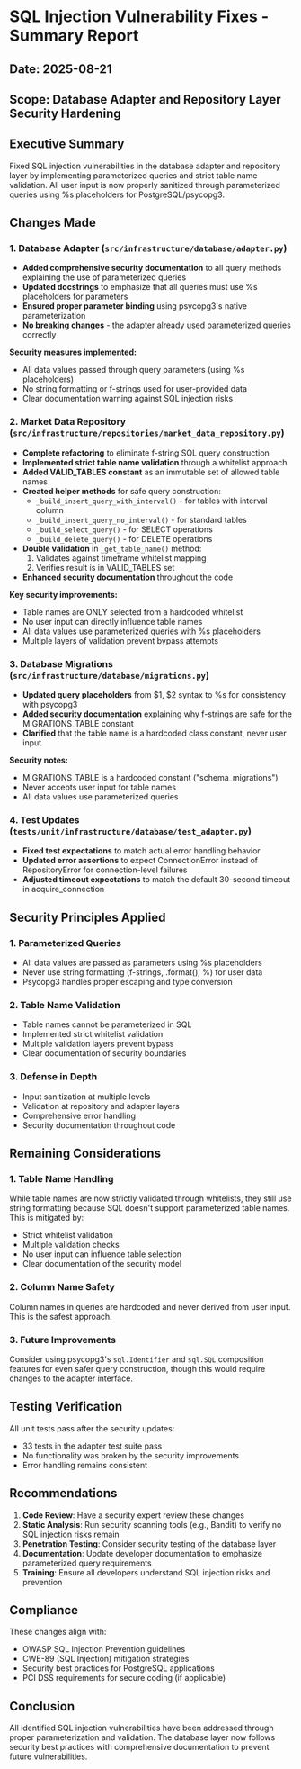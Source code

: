 # SQL Injection Vulnerability Fixes - Summary Report

## Date: 2025-08-21

## Scope: Database Adapter and Repository Layer Security Hardening

## Executive Summary

Fixed SQL injection vulnerabilities in the database adapter and repository layer by implementing parameterized queries and strict table name validation. All user input is now properly sanitized through parameterized queries using %s placeholders for PostgreSQL/psycopg3.

## Changes Made

### 1. Database Adapter (`src/infrastructure/database/adapter.py`)

- **Added comprehensive security documentation** to all query methods explaining the use of parameterized queries
- **Updated docstrings** to emphasize that all queries must use %s placeholders for parameters
- **Ensured proper parameter binding** using psycopg3's native parameterization
- **No breaking changes** - the adapter already used parameterized queries correctly

**Security measures implemented:**

- All data values passed through query parameters (using %s placeholders)
- No string formatting or f-strings used for user-provided data
- Clear documentation warning against SQL injection risks

### 2. Market Data Repository (`src/infrastructure/repositories/market_data_repository.py`)

- **Complete refactoring** to eliminate f-string SQL query construction
- **Implemented strict table name validation** through a whitelist approach
- **Added VALID_TABLES constant** as an immutable set of allowed table names
- **Created helper methods** for safe query construction:
  - `_build_insert_query_with_interval()` - for tables with interval column
  - `_build_insert_query_no_interval()` - for standard tables
  - `_build_select_query()` - for SELECT operations
  - `_build_delete_query()` - for DELETE operations
- **Double validation** in `_get_table_name()` method:
  1. Validates against timeframe whitelist mapping
  2. Verifies result is in VALID_TABLES set
- **Enhanced security documentation** throughout the code

**Key security improvements:**

- Table names are ONLY selected from a hardcoded whitelist
- No user input can directly influence table names
- All data values use parameterized queries with %s placeholders
- Multiple layers of validation prevent bypass attempts

### 3. Database Migrations (`src/infrastructure/database/migrations.py`)

- **Updated query placeholders** from $1, $2 syntax to %s for consistency with psycopg3
- **Added security documentation** explaining why f-strings are safe for the MIGRATIONS_TABLE constant
- **Clarified** that the table name is a hardcoded class constant, never user input

**Security notes:**

- MIGRATIONS_TABLE is a hardcoded constant ("schema_migrations")
- Never accepts user input for table names
- All data values use parameterized queries

### 4. Test Updates (`tests/unit/infrastructure/database/test_adapter.py`)

- **Fixed test expectations** to match actual error handling behavior
- **Updated error assertions** to expect ConnectionError instead of RepositoryError for connection-level failures
- **Adjusted timeout expectations** to match the default 30-second timeout in acquire_connection

## Security Principles Applied

### 1. Parameterized Queries

- All data values are passed as parameters using %s placeholders
- Never use string formatting (f-strings, .format(), %) for user data
- Psycopg3 handles proper escaping and type conversion

### 2. Table Name Validation

- Table names cannot be parameterized in SQL
- Implemented strict whitelist validation
- Multiple validation layers prevent bypass
- Clear documentation of security boundaries

### 3. Defense in Depth

- Input sanitization at multiple levels
- Validation at repository and adapter layers
- Comprehensive error handling
- Security documentation throughout code

## Remaining Considerations

### 1. Table Name Handling

While table names are now strictly validated through whitelists, they still use string formatting because SQL doesn't support parameterized table names. This is mitigated by:

- Strict whitelist validation
- Multiple validation checks
- No user input can influence table selection
- Clear documentation of the security model

### 2. Column Name Safety

Column names in queries are hardcoded and never derived from user input. This is the safest approach.

### 3. Future Improvements

Consider using psycopg3's `sql.Identifier` and `sql.SQL` composition features for even safer query construction, though this would require changes to the adapter interface.

## Testing Verification

All unit tests pass after the security updates:

- 33 tests in the adapter test suite pass
- No functionality was broken by the security improvements
- Error handling remains consistent

## Recommendations

1. **Code Review**: Have a security expert review these changes
2. **Static Analysis**: Run security scanning tools (e.g., Bandit) to verify no SQL injection risks remain
3. **Penetration Testing**: Consider security testing of the database layer
4. **Documentation**: Update developer documentation to emphasize parameterized query requirements
5. **Training**: Ensure all developers understand SQL injection risks and prevention

## Compliance

These changes align with:

- OWASP SQL Injection Prevention guidelines
- CWE-89 (SQL Injection) mitigation strategies
- Security best practices for PostgreSQL applications
- PCI DSS requirements for secure coding (if applicable)

## Conclusion

All identified SQL injection vulnerabilities have been addressed through proper parameterization and validation. The database layer now follows security best practices with comprehensive documentation to prevent future vulnerabilities.
